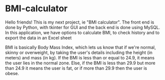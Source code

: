 # BMI-calculator
Hello friends! This is my next project, ie "BMI calculator". The front end is done by Python, with tkinter for GUI and the back end is done using MySQL. In this application, we have options to calculate BMI, to check history and to export the data in an Excel sheet

BMI is basically Body Mass Index, which lets us know that if we're normal, skinny or overweight, by taking the user's details including the height (in meters) and mass (in kg). If the BMI is less than or equal to 24.9, it means the user lies in the normal zone. Else, if the BMI is less than 29.9 but more than 24.9 it means the user is fat, or if more than 29.9 then the user is obese. 
